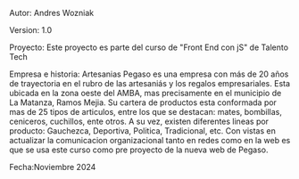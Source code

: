 Autor: Andres Wozniak

Version: 1.0

Proyecto: Este proyecto es parte del curso de "Front End con jS" de Talento Tech

Empresa e historia: Artesanias Pegaso es una empresa con más de 20 años de trayectoria en el rubro de las artesaniás y los regalos empresariales. 
Esta ubicada en la zona oeste del AMBA, mas precisamente en el municipio de La Matanza, Ramos Mejia. 
Su cartera de productos esta conformada por mas de 25 tipos de articulos, entre los que se destacan: mates, bombillas, ceniceros, cuchillos, ente otros. 
A su vez, existen diferentes lineas por producto: Gauchezca, Deportiva, Politica, Tradicional, etc. 
Con vistas en actualizar la comunicacion organizacional tanto en redes como en la web es que se usa este curso como pre proyecto de la nueva web de Pegaso. 

Fecha:Noviembre 2024